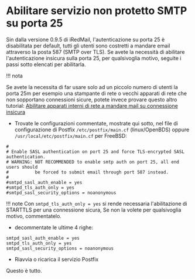 # Abilitare servizio non protetto SMTP su porta 25

Sin dalla versione 0.9.5 di iRedMail, l'autenticazione su porta 25 è disabilitata per default, tutti gli utenti sono costretti a mandare email attraverso la posta 587 (SMTP over TLS). Se avete la necessità di abilitare l'autenticazione insicura sulla porta 25, per qualsivoglia motivo, seguite i passi sotto elencati per abilitarla.

!!! nota

 Se avete la necessita di far usare solo ad un piccolo numero di utenti la porta 25m per esempio una  stampante di rete o vecchi apparati di rete che non sopportano connessioni sicure, potete invece provare questo altro tutorial: [Abilitare apparati interni di rete a mandare mail su connessione insicura](./additional.smtp.port.html)

* Trovate le configurazioni commentate, mostrate qui sotto, nel file di configurazione di Postfix `/etc/postfix/main.cf` (linux/OpenBDS) oppure `/usr/local/etc/postfix/main.cf` per FreeBSD:

```
#
# Enable SASL authentication on port 25 and force TLS-encrypted SASL authentication.
# WARNING: NOT RECOMMENDED to enable smtp auth on port 25, all end users should
#          be forced to submit email through port 587 instead.
#
#smtpd_sasl_auth_enable = yes
#smtpd_tls_auth_only = yes
#smtpd_sasl_security_options = noanonymous
```

!!! note
    Con `smtpd_tls_auth_only = yes` si rende necessaria l'abilitazione di STARTTLS per una connessione sicura, Se non la volete per qualsivoglia motivo, commentatelo.

* decommentate le ultime 4 righe:

```
smtpd_sasl_auth_enable = yes
smtpd_tls_auth_only = yes
smtpd_sasl_security_options = noanonymous
```
* Riavvia o ricarica il servizio Postfix

Questo è tutto.
